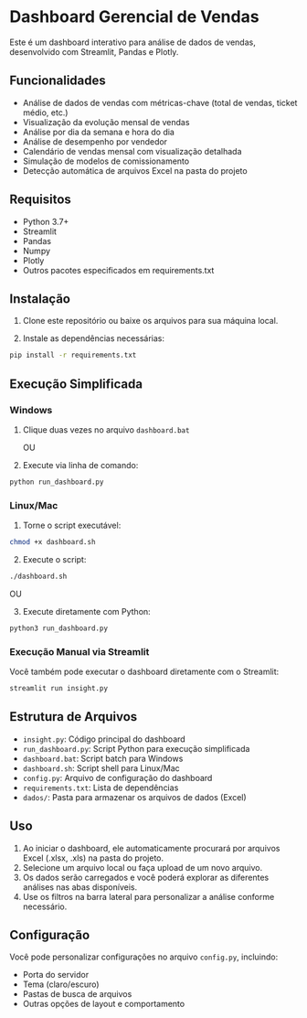 # Dashboard Gerencial de Vendas

Este é um dashboard interativo para análise de dados de vendas, desenvolvido com Streamlit, Pandas e Plotly.

## Funcionalidades

- Análise de dados de vendas com métricas-chave (total de vendas, ticket médio, etc.)
- Visualização da evolução mensal de vendas
- Análise por dia da semana e hora do dia
- Análise de desempenho por vendedor
- Calendário de vendas mensal com visualização detalhada
- Simulação de modelos de comissionamento
- Detecção automática de arquivos Excel na pasta do projeto

## Requisitos

- Python 3.7+
- Streamlit
- Pandas
- Numpy
- Plotly
- Outros pacotes especificados em requirements.txt

## Instalação

1. Clone este repositório ou baixe os arquivos para sua máquina local.

2. Instale as dependências necessárias:

```bash
pip install -r requirements.txt
```

## Execução Simplificada

### Windows
1. Clique duas vezes no arquivo `dashboard.bat`
   
   OU
   
2. Execute via linha de comando:
```bash
python run_dashboard.py
```

### Linux/Mac
1. Torne o script executável:
```bash
chmod +x dashboard.sh
```

2. Execute o script:
```bash
./dashboard.sh
```

   OU
   
3. Execute diretamente com Python:
```bash
python3 run_dashboard.py
```

### Execução Manual via Streamlit
Você também pode executar o dashboard diretamente com o Streamlit:

```bash
streamlit run insight.py
```

## Estrutura de Arquivos

- `insight.py`: Código principal do dashboard
- `run_dashboard.py`: Script Python para execução simplificada
- `dashboard.bat`: Script batch para Windows
- `dashboard.sh`: Script shell para Linux/Mac
- `config.py`: Arquivo de configuração do dashboard
- `requirements.txt`: Lista de dependências
- `dados/`: Pasta para armazenar os arquivos de dados (Excel)

## Uso

1. Ao iniciar o dashboard, ele automaticamente procurará por arquivos Excel (.xlsx, .xls) na pasta do projeto.
2. Selecione um arquivo local ou faça upload de um novo arquivo.
3. Os dados serão carregados e você poderá explorar as diferentes análises nas abas disponíveis.
4. Use os filtros na barra lateral para personalizar a análise conforme necessário.

## Configuração

Você pode personalizar configurações no arquivo `config.py`, incluindo:

- Porta do servidor
- Tema (claro/escuro)
- Pastas de busca de arquivos
- Outras opções de layout e comportamento